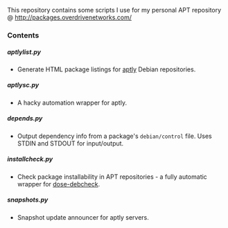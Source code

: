 This repository contains some scripts I use for my personal APT repository @ http://packages.overdrivenetworks.com/

### Contents

##### aptlylist.py
 * Generate HTML package listings for [aptly](https://github.com/smira/aptly) Debian repositories.

##### aptlysc.py
 * A hacky automation wrapper for aptly.

##### depends.py
 * Output dependency info from a package's `debian/control` file. Uses STDIN and STDOUT for input/output.

##### installcheck.py
 * Check package installability in APT repositories - a fully automatic wrapper for [dose-debcheck](https://qa.debian.org/dose/debcheck.html).

##### snapshots.py
 * Snapshot update announcer for aptly servers.
